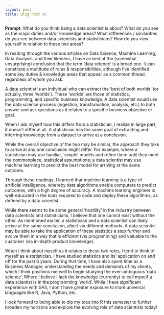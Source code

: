 ```yaml
---
layout: post
title: Blog Post #1
---
```


**Prompt**: What do you think being a data scientist is about? What do you see as the major duties and/or knowledge areas? What differences / similarities do you see between data scientists and statisticians? How do you view yourself in relation to these two areas?

In reading through the various articles on Data Science, Machine Learning, Data Analysis, and their likeness, I have arrived at the (somewhat unsurprising) conclusion that the term ‘data science’ is a broad one. It can constitute a multitude of roles & responsibilities, although I’ve identified some key duties & knowledge areas that appear as a common thread, regardless of whom you ask.

A data scientist is an individual who can extract the ‘best of both worlds’ (or actually, three ‘worlds’). These ‘worlds’ are those of statistics, programming, and specific business knowledge. A data scientist would use the data science process (ingestion, transformation, analysis, etc.) to both answer and ask questions as it relates to a specific business objective or goal. 

When I ask myself how this differs from a statistician, I realize in large part, it doesn’t differ at all. A statistician has the same goal of extracting and inferring knowledge from a dataset to arrive at a conclusion. 

While the overall objective of the two may be similar, the approach they take to arrive at any one conclusion might differ. For example, where a statistician may use familiar, ‘simple’ models and refine them until they meet the commonplace, statistical assumptions; a data scientist may use machine learning to predict the best model for arriving at the same outcome. 

Through these readings, I learned that machine learning is a type of artificial intelligence, whereby data algorithms enable computers to predict outcomes, with a high degree of accuracy. A machine learning engineer is well-educated in the tools required to code and deploy these algorithms, as defined by a data scientist. 

While there seems to be some general ‘hostility’ in the industry between data scientists and statisticians, I believe that one cannot exist without the other. As mentioned earlier, a statistician and a data scientist can likely arrive at the same conclusion, albeit via different methods. A data scientist may be able to take the application of these statistics a step further and evolve them in a way that is efficient (via programming) and valuable to the customer (via in-depth product knowledge). 

When I think about myself as it relates to these two roles, I tend to think of myself as a statistician. I have studied statistics and its’ application on and off for the past 6 years. During that time, I have also spent time as a Business Manager, understanding the needs and demands of my clients, which I think positions me well to begin studying the ever-ambiguous ‘data science’. Where I believe I lack the knowledge (currently) to call myself a data scientist is in the programming ‘world’. While I have significant experience with SAS, I don’t have greater exposure to more universal languages like R, Java, Python, etc. 

I look forward to being able to dip my toes into R this semester to further broaden my horizons and explore the evolving role of data scientists today!
